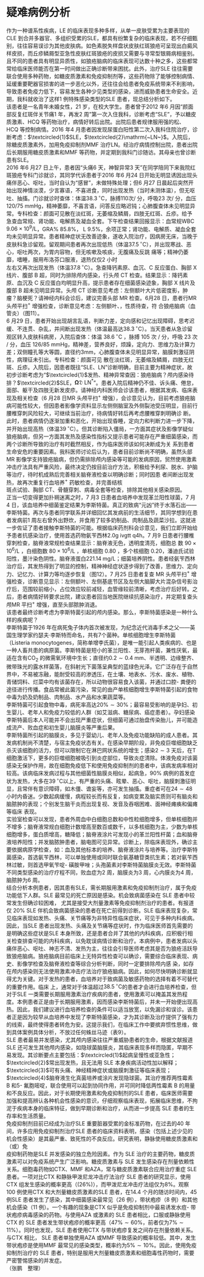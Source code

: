# 疑难病例分析  
作为一种谱系性疾病，LE 的临床表现多种多样，从单一皮肤受累为主要表现的CLE 到合并多器官、多组织受累的SLE，都具有纷繁复杂的临床表现，若不仔细甄别，往往容易误诊为其他皮肤病。如色素脱失样盘状皮肤红斑狼疮可呈现出白癜风样皮损，而丘疹鳞屑型亚急性皮肤红斑狼疮的皮损又需要与寻常型银屑病相鉴别。且不同的患者具有明显异质性，如狼疮脑病的临床表现可达数十种之多，这些都常常给临床医师能否在第一时间做出正确诊断带来困扰。此外，治疗SLE 往往需要联合使用多种药物，如糖皮质激素和免疫抑制剂等，这些药物除了能够控制病情、延缓重要靶器官损害的进一步恶化以外，还往往会给患者免疫系统带来不利影响，导致患者免疫力低下，容易发生各种少见类型的感染，进而威胁患者生命安全。近期，我科就收治了这样1 例特殊感染类型的SLE 患者，现总结分析如下。  
该患者是一名青年未婚女性，21 岁，在校大学生。患者曾于2012 年6 月因“颜面部反复红斑伴关节痛1 年，再发2 周”第一次入住我科，诊断考虑“SLE”，予以糖皮质激素、HCQ 等药物治疗，病情好转后出院。出院后患者规律服用强的松、 HCQ 等控制病情。2016 年4 月患者因发现尿蛋白阳性第二次入我科住院治疗，诊断考虑：$\textcircled{1}$SLE，$\textcircled{2}\mathrm{~LN~}$。入院后，除糖皮质激素外，加用免疫抑制剂MMF 治疗$\mathrm{LN}$。经治疗病情控制出院，患者出院后长期服用糖皮质激素和MMF 等药物，并定期到我科门诊随访。其母亲也曾诊断患有SLE。  
2016 年6 月27 日上午，患者因“头痛6 天，神智异常3 天”在同学陪同下来我院红斑狼疮专科门诊就诊，其同学代诉患者于2016 年6 月24 日开始无明显诱因出现头痛伴恶心、呕吐，当时自认为“感冒”，未做特殊处理；但6 月27 日晨起后突然开始出现神情淡漠，少言寡语，不喜进食，同时出现发热（当时未测体温），但无呕吐、抽搐。门诊就诊时查体：体温$38.3\,^{\circ}\mathrm{C}$，脉搏110次/ 分，呼吸23 次/ 分，血压$120/75~\mathrm{mmHg}$，精神萎靡，不喜言语，问答反应略迟钝；心肺腹查体未见明显异常。专科检查：颜面可见散在淡红斑，无萎缩及鳞屑，四肢无红斑、丘疹。给予 急查血常规、肾功能、电解质及凝血全套。下午检查结果回报显示：血常规WBC $9.06\times10^{9}/\mathrm{L}$，$\mathrm{GRA\%~}85.8\%$，$\mathrm{~L~}9.5\%$，余项正常；肾功能、电解质、凝血全套均未见明显异常。患者精神症状无改善迹象，遂收入院治疗，因病房无床，当晚于皮肤科急诊留观。留观期间患者再次出现低热（体温$37.5\,^{\circ}\mathrm{C}$），并出现寒战、恶心，呕吐两次，为胃内容物，但无咳嗽及咳痰，无腹痛及反跳 痛等；精神仍萎靡，嗜睡，服用布洛芬口服液，退热仅仅2 小时  
左右又再次出现发热（体温$37.8\,^{\circ}\mathrm{C}$）。急查降钙素原、血沉、C 反应蛋白、胸部 X 线片、腹部 B 超，同时为排除颅内感染，行头颅 CT 检查。结果显示：降钙素原、血沉及 C 反应蛋白均明显升高，提示患者存在细菌感染迹象，胸部 X 线片及腹部 B 超未见明显异常。头颅 CT 诊断意见考虑：左侧额叶大片低密度影，肿瘤？脑梗死？请神经内科会诊后，建议完善头部 MR 检查。6月28 日，患者行MR 头颅平扫$^+$ 增强检查，诊断意见考虑：左侧额叶、，性质待查，符 合狼疮脑病（血管炎）（图11）。  
6 月29 日，患者开始出现胡言乱语，判断力差，定向感和记忆出现障碍，思考迟缓、不连贯、杂乱，并间断出现发热（体温最高达$38.3\,^{\circ}\mathrm{C}$）。当天患者从急诊留观区转入皮肤科病房，入院后查体：体温 $38.6\,^{\circ}\mathrm{C}$ ，脉搏 105  次 /  分，呼吸 23  次 /  分，血压 $126/85~\mathrm{mmHg}$，精神差，营养良好，烦躁，定向力、思维力及计算力差；双侧瞳孔等大等圆，直径约$3\mathrm{mm}$，心肺腹查体未见明显异常，脑膜刺激征阴性，病理征未引出。专科检查：颜面可见 散在淡红斑，无萎缩及鳞屑，四肢无红斑、丘疹。入院后，因患者既往“SLE、LN”诊断明确，目前主要为精神症状，故初步诊断考虑为“$\textcircled{1}$发热、精神异常查因：狼疮脑病？颅内感染待排？$\textcircled{2}$SLE，$\mathbf{\Omega}\mathfrak{D}\mathrm{~LN}^{\ast}$”。患者入院后精神仍不佳、诉头痛、倦怠，面部、躯干及四肢无新发皮疹。请神经内科医师会诊该患者，根据其发病、临床表现及相关检查（6 月28 日MR 头颅平扫$^+$ 增强），会诊意见认为，目前考虑狼疮脑病可能性较大，但因患者影像学资料显示左侧侧脑室及外侧裂池受压明显，目前行腰椎穿刺风险较大，可继续当前治疗，待病情好转后再考虑腰椎穿刺明确诊 断。此时，患者病情仍逐渐加重和恶化，开始出现昏睡，定向力和判断力进一步下降，并开始出现高热（体温$39\,^{\circ}\mathrm{C}$）。但其诊断陷入僵局，一方面其症状及影像学疑似狼疮脑病，但另一方面其发热及感染性指标又提示患者可能存在严重细菌感染，而两个诊断所导致的治疗有时截然相反，作为临床医师该如何决断成为关 系到患者生命安危的重要因素。我科医师讨论后认为，患者目前诊断尚不明确，虽然头部 MR 影像学支持狼疮脑病，但仍需排除颅内感染等可能的发病原因，贸然使用激素冲击疗法具有严重风险，最终决定仍按目前治疗方法，积极给予利尿、脱水、护脑等治疗，待时机成熟后完善相关脑脊液检查以明确诊断；同时因患 者间断出现发热，故再次重复行血培养$^+$ 药敏检查，并完善结核  
斑点试验、胸部 CT、骨髓穿刺、病毒全套等检查，排除其他相关感染原因。  
正当一切变得更加扑朔迷离之时，7 月3 日患者血培养中发现革兰阳性球菌，7 月4 日，该血培养中细菌鉴定结果为李斯特菌。真正的致病“元凶”终于水落石出——李斯特菌。再次与患者同学联系并详细回忆其发病前的生活细节，其同学想到在患者发病前1 周左右曾外出野炊，并食用了较多奶制品、肉制品及蔬菜沙拉。这就进一步佐证了患者接触李斯特菌的可能。根据临床药剂科会诊意见，我们立即开始给予患者抗感染治疗，使用首选药物氨苄西林$2.0\mathrm{g}$ ivgtt $\mathrm{q4h}$。7 月9 日患者行腰椎穿刺检查，脑脊液常规检查结果显示：脑脊液无色，透明度清亮，细胞总 数 $90\times10^{6}/\mathrm{L}$ ，白细胞数 $80\times10^{6}/\mathrm{L}$ ，单核细胞 0.80 ，多个核细胞 0.20，潘迪氏试验阳性，墨汁染色阴性。脑脊液蛋白$221.14\;\mathrm{mg}/$L；细菌培养阴性。患者经氨苄西林治疗后，其发热得到了明显的控制，精神神经症状逐步得到了改善，思维力、定向力、记忆力、计算力等均逐步恢复（图12）。7 月25 日患者复查 MR 头颅平扫$^+$ 增强检查，诊断意见显示：左侧额叶、左侧基底节区及左侧大脑脚大片混杂信号影治疗后，范围较前缩小，占位效应较前减轻，血管缘较前清晰，考虑治疗后好转。之后，患者病情好转要求出院，建议患者回当地医院继续抗感染治疗，并定期复查头颅MR 平扫$^+$ 增强，直至头部脓肿消退。  
该患者最终诊断考虑为李斯特菌引起的颅内感染。那么，李斯特菌感染是一种什么样的疾病呢？  
李斯特菌于1926 年在病死兔子体内首次被发现，为纪念近代消毒手术之父——英国生理学家约瑟夫·李斯特而命名，共有7个菌种。单核细胞增生李斯特菌（Listeria monocytogenes，简称单增李氏菌），是唯一能引起人类疾病的、也是一种人畜共患的病原菌。李斯特菌是短小的革兰阳性、无芽孢杆菌，兼性厌氧，最适在含有$\mathrm{CO}_{2}$ 的微需氧环境中生长；直径约$0.2\sim0.4\:\mathrm{mm}$、半透明、边缘整齐、微带珠光的露水样菌落，在斜射光下菌落呈典型的蓝绿色光泽。它广泛存在于自然界中，不易被冻融，能耐受较高的渗透压，在土壤、地表水、污水、废水、植物、青储饲料、烂菜中均有该菌存在，所以动物很容易食入该菌，并通过口腔- 粪便的途径进行传播。食品常被此菌污染，常见的由产单核细胞增生李斯特菌引起的食物中毒为奶及奶制品、肉制品、水产品和水果蔬菜等。  
李斯特菌可引起食物中毒，病死率高达$20\%\sim30\%$；最容易受影响的是孕妇、初生婴儿、老年人和免疫力较低的人群（如艾滋病、糖尿病、癌症患者）。孕妇感染李斯特菌后本人可能并不会出现严重症状，但细菌可通过胎盘传染胎儿，并可能造成流产、败血症和初生婴儿脑膜炎等严重后果。  
李斯特菌所引起的脑膜炎，多见于婴幼儿、老年人及免疫功能缺陷的成人患者。其发病机制尚不清楚，与宿主免疫状态有关。在感染早期阶段，非免疫巨噬细胞缺乏杀灭该细胞的活力，但可以限制它在淋巴网状系统的增生；感染$2\sim3$ 天后，在T 细胞激活下，更多的巨噬细胞被吸引到炎症部位，导致炎症清除。体液免疫对该菌感染无保护作用，故在细胞免疫低下和使用免疫抑制剂的患者中，该病发病率相对较高。该病临床发病过程与其他细菌性脑膜炎相似，起病急，$90\%$ 病例的首发症状为发热，大多在$39\,^{\circ}\mathrm{C}$以上，有严重的头痛、眩晕、恶心、呕吐，脑膜刺激征明显，且常伴有意识障碍，如木僵、谵妄等，亦可发生抽搐。重症者可在$24\sim48$ 小时内昏迷。少数起病缓慢，病程较长而有反复，如病变累及脑实质则可有脑炎和脑脓肿的表现；个别发生脑干炎而出现复视、发音及吞咽困难、面神经瘫痪和偏瘫等临床 表现。  
实验室检查可以发现，患者外周血中白细胞总数和中性粒细胞增多，但单核细胞并不增多；脑脊液常规白细胞计数增高至数百或数千，以多核细胞为主，少数为单核细胞增多，蛋白质增高，糖降低；脑脊液涂片可发现小的革兰阳性杆菌；血和脑脊液培养阳性；并发脑脓肿患者，脑电图可见异常。诊断上，除临床表现外，确诊主要依据病原学检查，如：血及其他标本的培养、脑脊液涂片与培养等。治疗李斯特菌感染，首选氨苄西林，可以单独使用或同时联合氨基糖苷类抗生素；若对氨苄西林过敏，则首选甲氧苄啶- 磺胺甲唑；头孢菌素对李斯特菌脑膜炎无效。李斯特菌不同类型感染的治疗疗程不同，败血症为2 周，脑膜炎为3 周，心内膜炎为4 周，脑脓肿为6 周。  
结合分析本例患者，因其患有SLE，需长期服用激素和免疫抑制剂治疗，属于免疫功能低下人群。SLE 最常见的死亡原因是感染。机会致病菌感染在  SLE  患者中较常发生但确诊较困难， 尤其是接受大剂量激素等免疫抑制剂治疗的患者。有报道仅 $20\%$   SLE 伴机会致病菌感染的患者在死亡前得到诊断。SLE 临床表现复杂，常见临床表现如发热、头痛、关节痛等为非特异性临床症状，可见于多种内科疾病。因此，当SLE 患者出现发热、头痛及关节痛等症状时，作为临床医师首先需要的是明确这些症状是SLE 本身所致，还是患者合并了其他的内科疾病，应积极行相关检查排查可能的内科疾病，以免耽误病情诊断和治疗。本病例中，患者发病以头痛伴恶心、呕吐、神志不清、发热为主，往往会引导医师考虑其是否为狼疮活跃导致狼疮脑病。狼疮脑病目前临床上无特异性检查可以确诊，需要综合临床表现、病史、影像学检查及脑脊液检查等综合分析判断，同时一定要排除颅内感 染，如存在颅内感染则无法使用激素冲击疗法治疗狼疮脑病。因此，如何尽快明确诊断就显得尤为关键。对于发热的患者，血培养对于致病菌及敏感药物的选择有着不可替代的重要作用。临床 上，通常对于体温超过$38.5\,^{\circ}\mathrm{C}$的患者才会进行血培养检查，但对于SLE 一类需要长期服用激素治疗疾病的患者，使用激素可以掩盖其发热程度。本例患者正是由于长期服用激素，因而感染李斯特菌后，并未一开始便出现高热。因此，我们建议进行血培养检查的条件可以适当放宽，以免漏诊和误诊。该患者正是因为较早从血培养中发现了李斯特菌感染，才为其诊断及治疗提供了强有力的线索，最终使得患者转危为安。这提示我们，在临床工作中要摈弃惯性思维，做到具体案例具体分析，不放过任何蛛丝马迹（表9）。  
SLE 患者最易并发感染，尤其颅内感染往往严重威胁患者的生命，根据文献报道SLE 还可发生其他颅内感染，如隐球菌脑膜炎，其临床表现多样而隐匿，早期不易发现。其诊断要点主要包括：$\textcircled{1}$起病呈慢性或亚急性；$\textcircled{2}$常出现发热，且无法用 SLE 本身疾病活动性加以解释；$\textcircled{3}$可有头痛、神经精神症状或脑膜刺激征等临床表现；$\textcircled{4}$脑脊液生化真菌培养或涂片发现隐球菌。其治疗推荐两性霉素 B 和5- 氟胞嘧啶，联合使用可以起到协同作用，并可同时降低两性霉素 B 的用量和不良反应。因此，对于长期使用激素和免疫抑制剂的SLE 患者，临床医师需要加强和提高辨认各种机会性感染的意识，仔细观察临床表现，拓展临床思维，不拘泥于疾病本身的临床特征，做到早期诊断和治疗，从而进一步提高 SLE 患者的生存率和生活质量。  
免疫抑制剂目前已经成为治疗SLE 重要脏器受累的金标准药物，在过去的40 年间，许多应用免疫抑制剂治疗SLE 患者的临床资料表明，感染（包括上述少见的机会性感染）是其最严重、致死性的不良反应。研究表明，静脉使用糖皮质激素和（或）免  
疫抑制药物是SLE 并发感染的独立危险因素。作为 SLE 治疗的主要药物，糖皮质激素可以对免疫系统产生广泛影响。糖皮质激素与 SLE 发生感染存在剂量依赖性关系。细胞毒药物如CTX、MMF 和AZA，常与糖皮质激素联合应用治疗重症 SLE 患者。一项对比CTX 和静脉甲泼尼龙冲击疗法治疗 SLE 患者的研究显示，使用CTX 组发生感染的概率更高（$(26\%)$），而甲泼尼龙冲击疗法组仅为$8\%$。观察100 例使用CTX 和大剂量糖皮质激素的SLE 患者，在14.4 个月的随访时间内，45 例SLE 患者发生了感染，其中细菌感染最常见（26 例），带状疱疹（8 例）和其他机会感染（11 例）。一个有趣的现象是CTX 似乎是免疫抑制剂中最易诱发水痘- 带状疱疹病毒感染的药物。与使用AZA 或激素的 SLE 患者相比，口服或静脉使用CTX 的 SLE 患者发生带状疱疹的概率更高（$47\%\sim60\%$，前者仅为$7\%\sim11\%$）。同时也发现，SLE 患者使用CTX 与带状疱疹复发之间存在剂量依赖关系。与CTX 相比， SLE 患者单独使用AZA 或MMF 导致感染的概率较低。其中，发生带状疱疹是使用MMF 最常见的感染类型，概率约为$5\%\sim10\%$。因此，使用免疫抑制剂治疗的 SLE 患者，特别是服用大剂量糖皮质激素和细胞毒性药物时，需要严密警惕感染的并发症。  
（张鹏　整理）  